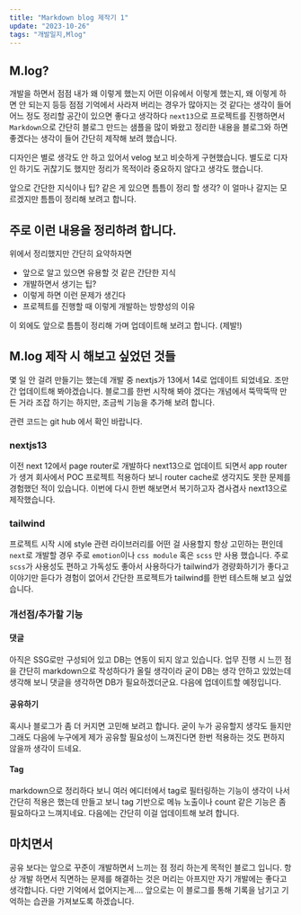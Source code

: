 ```yaml
---
title: "Markdown blog 제작기 1"
update: "2023-10-26"
tags: "개발일지,Mlog"
---
```

 
 ## M.log?
 
 개발을 하면서 점점 내가 왜 이렇게 했는지 어떤 이유에서 이렇게 했는지, 왜 이렇게 하면 안 되는지 등등 점점 기억에서 사라져 버리는 경우가 많아지는 것 같다는 생각이 들어
 어느 정도 정리할 공간이 있으면 좋다고 생각하다 `next13`으로 프로젝트를 진행하면서 `Markdown`으로 간단히 블로그 만드는 샘플을 많이 봐왔고 정리한 내용을 블로그와 하면 좋겠다는 생각이 들어 간단히 제작해 보려 했습니다.
 
 디자인은 별로 생각도 안 하고 있어서 velog 보고 비슷하게 구현했습니다. 별도로 디자인 하기도 귀찮기도 했지만
 정리가 목적이라 중요하지 않다고 생각도 했습니다.
 
 앞으로 간단한 지식이나 팁? 같은 게 있으면 틈틈이 정리 할 생각? 이 얼마나 갈지는 모르겠지만
 틈틈이 정리해 보려고 합니다.
 
 ## 주로 이런 내용을 정리하려 합니다.
 
 위에서 정리했지만 간단히 요약하자면
 
 - 앞으로 알고 있으면 유용할 것 같은 간단한 지식
 - 개발하면서 생기는 팁?
 - 이렇게 하면 이런 문제가 생긴다
 - 프로젝트를 진행할 때 이렇게 개발하는 방향성의 이유
 
 이 외에도 앞으로 틈틈이 정리해 가며 업데이트해 보려고 합니다. (제발!)
 
 ## M.log 제작 시 해보고 싶었던 것들
 
 몇 일 안 걸려 만들기는 했는데 개발 중 nextjs가 13에서 14로 업데이트 되었네요. 조만간 업데이트해 봐야겠습니다.
 블로그를 한번 시작해 봐야 겠다는 개념에서 뚝딱뚝딱 만든 거라 조잡 하기는 하지만, 조금씩 기능을 추가해 보려 합니다.
 
 관련 코드는 git hub 에서 확인 바랍니다.
 
 ### nextjs13
 
 이전 next 12에서 page router로 개발하다 next13으로 업데이트 되면서 app router 가 생겨 회사에서 POC 프로젝트 적용하다 보니 router cache로 생각지도 못한 문제를 경험했던 적이 있습니다. 이번에 다시 한번 해보면서 복기하고자 겸사겸사 next13으로 제작했습니다.
 
 
 ### tailwind
 
 프로젝트 시작 시에 style 관련 라이브러리를 어떤 걸 사용할지 항상 고민하는 편인데 `next`로 개발할 경우 주로 `emotion`이나 `css module` 혹은 `scss` 만 사용 했습니다. 주로 `scss`가 사용성도 편하고 가독성도 좋아서 사용하다가 tailwind가 경량화하기가 좋다고 이야기만 듣다가 경험이 없어서 간단한 프로젝트가 tailwind를 한번 테스트해 보고 싶었습니다.
 
 
 ### 개선점/추가할 기능
 
 #### 댓글
 
 아직은 SSG로만 구성되어 있고 DB는 연동이 되지 않고 있습니다. 업무 진행 시 느낀 점을 간단히 markdown으로 작성하다가 올릴 생각이라 굳이 DB는 생각 안하고
 있었는데 생각해 보니 댓글을 생각하면 DB가 필요하겠더군요. 다음에 업데이트할 예정입니다.
 
 #### 공유하기
 
 혹시나 블로그가 좀 더 커지면 고민해 보려고 합니다. 굳이 누가 공유할지 생각도 들지만 그래도 다음에 누구에게 제가 공유할 필요성이 느껴진다면 한번 적용하는 것도 편하지 않을까 생각이 드네요.
 
 #### Tag
 
 markdown으로 정리하다 보니 여러 에디터에서 tag로 필터링하는 기능이 생각이 나서 간단히 적용은 했는데 만들고 보니
 tag 기반으로 메뉴 노출이나 count 같은 기능은 좀 필요하다고 느껴지네요. 다음에는 간단히 이걸 업데이트해 보려 합니다.
 
 
 ## 마치면서
 
 공유 보다는 앞으로 꾸준이 개발하면서 느끼는 점 정리 하는게 목적인 블로그 입니다. 항상 개발 하면서 직면하는 문제를 해결하는 것은 머리는 아프지만 자기 개발에는 좋다고 생각합니다. 다만 기억에서 없어지는게....
 앞으로는 이 블로그를 통해 기록을 남기고 기억하는 습관을 가져보도록 하겠습니다.
